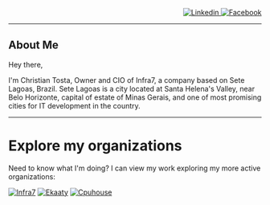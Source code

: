 <p align="right">
  <a href="https://www.linkedin.com/in/christian-tosta/">
    <img src="https://img.shields.io/badge/-Linked--In-%230077B5.svg?style=for-the-badge&logo=linkedin&logoColor=white" alt="Linkedin" />
 </a>

<a href="https://facebook.com/tosta.christian">
    <img src="https://img.shields.io/badge/-Facebook-%232374E1.svg?style=for-the-badge&logo=Facebook&logoColor=white" alt="Facebook" />
 </a>
</p>

***

## About Me

Hey there,

I'm Christian Tosta, Owner and CIO of Infra7, a company based on Sete Lagoas, Brazil. Sete Lagoas is a city located at Santa Helena's Valley, near Belo Horizonte, capital of estate of Minas Gerais, and
one of most promising cities for IT development in the country.

***

# Explore my organizations

Need to know what I'm doing? I can view my work exploring my more active organizations:

[![Infra7](https://avatars.githubusercontent.com/u/142295552?s=96&u=5a2def2aa03bb8b3b53decd94960dc80d99d4360&v=4)](https://github.con/infra7/)
[![Ekaaty](https://avatars.githubusercontent.com/u/94654987?s=96&u=9b5604c9bec1eb90d0aa07be34c903dc7cebe15f&v=4)](https://github.con/ekaaty/)
[![Cpuhouse](https://avatars.githubusercontent.com/u/69824379?s=96&v=4)](https://github.con/cpuhouse/)
